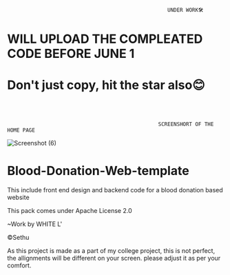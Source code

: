                                                         UNDER WORK🛠
#    WILL UPLOAD THE COMPLEATED CODE BEFORE JUNE 1
# Don't just copy, hit the star also😊

<br><br>

                                                     SCREENSHORT OF THE HOME PAGE 

![Screenshot (6)](https://user-images.githubusercontent.com/118425907/221409916-a24bff30-05b3-499e-bf75-4a0fa2d010c8.png)




# Blood-Donation-Web-template
This include front end design and backend code for a blood donation based website

This pack comes under Apache License 2.0  

~Work by WHITE L'
  
  ©Sethu

As this project is made as a part of my college project, this is not perfect, the allignments will be different on your screen. please adjust it as per your  comfort.
